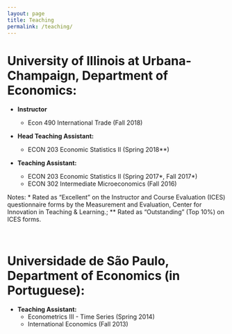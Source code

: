 ```yaml
---
layout: page
title: Teaching
permalink: /teaching/
---
```


# **University of Illinois at Urbana-Champaign, Department of Economics:** 

- **Instructor**
  - Econ 490 International Trade (Fall 2018)

- **Head Teaching Assistant:**
  - ECON 203 Economic Statistics II (Spring 2018**)

- **Teaching Assistant:**
  - ECON 203 Economic Statistics II (Spring 2017*, Fall 2017*)
  - ECON 302 Intermediate Microeconomics (Fall 2016)

Notes: * Rated as “Excellent” on the Instructor and Course Evaluation (ICES) questionnaire forms by the Measurement and Evaluation, Center for Innovation in Teaching & Learning.; ** Rated as “Outstanding” (Top 10%) on ICES forms.

<br>

# Universidade de São Paulo, Department of Economics (in Portuguese): 

- **Teaching Assistant:**
  - Econometrics III - Time Series (Spring 2014)
  - International Economics (Fall 2013)
